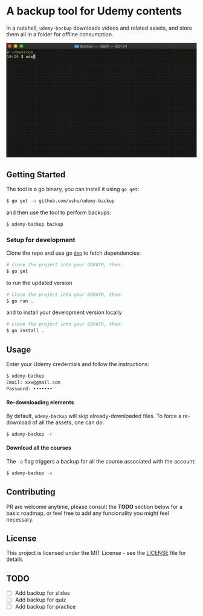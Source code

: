 # A backup tool for Udemy contents

In a nutshell, `udemy-backup` downloads videos and related assets, and store them all in a folder for offline consumption.

![Usage](usage.gif)

## Getting Started

The tool is a go binary, you can install it using `go get`:

```sh
$ go get -u github.com/ushu/udemy-backup
```

and then use the tool to perform backups:

```sh
$ udemy-backup backup
```

### Setup for development

Clone the repo and use go [`dep`](https://github.com/golang/dep) to fetch dependencies:

```sh
# clone the project into your GOPATH, then:
$ go get
```

to run the updated version 

```sh
# clone the project into your GOPATH, then:
$ go run .
```

and to install your development version locally

```sh
# clone the project into your GOPATH, then:
$ go install .
```

## Usage

Enter your Udemy credentials and follow the instructions:

```sh
$ udemy-backup 
Email: xxx@gmail.com
Password: •••••••
```

#### Re-downloading elements

By default, `udemy-backup` will skip already-downloaded files. To force a re-download of all the assets, one can do:

```sh
$ udemy-backup -r
```

#### Download all the courses

The `-a` flag triggers a backup for all the course associated with the account:

```sh
$ udemy-backup -a
```

## Contributing

PR are welcome anytime, please consult the **TODO** section below for a basic roadmap, or feel free to add any funcionality you might feel necessary.

## License

This project is licensed under the MIT License - see the [LICENSE](LICENSE) file for details

## TODO

* [ ] Add backup for slides
* [ ] Add backup for quiz
* [ ] Add backup for practice
